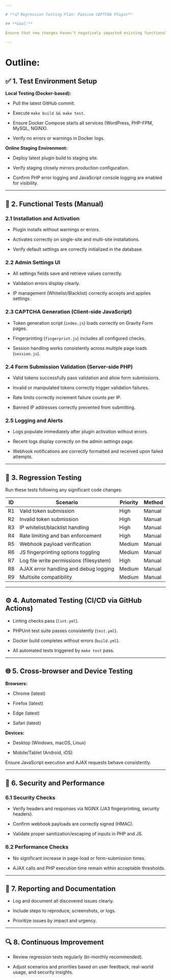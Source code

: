 ```yaml
---

# **📋 Regression Testing Plan: Passive CAPTCHA Plugin**

## **Goal:**

Ensure that new changes haven't negatively impacted existing functionality. Specifically, verify that the plugin works as expected across typical usage scenarios and environments.

---
```


# **Outline:**

## **✅ 1\. Test Environment Setup**

**Local Testing (Docker-based):**

* Pull the latest GitHub commit.

* Execute `make build && make test`.

* Ensure Docker Compose starts all services (WordPress, PHP-FPM, MySQL, NGINX).

* Verify no errors or warnings in Docker logs.

**Online Staging Environment:**

* Deploy latest plugin build to staging site.

* Verify staging closely mirrors production configuration.

* Confirm PHP error logging and JavaScript console logging are enabled for visibility.

---

## **🧪 2\. Functional Tests (Manual)**

### **2.1 Installation and Activation**

* Plugin installs without warnings or errors.

* Activates correctly on single-site and multi-site installations.

* Verify default settings are correctly initialized in the database.

### **2.2 Admin Settings UI**

* All settings fields save and retrieve values correctly.

* Validation errors display clearly.

* IP management (Whitelist/Blacklist) correctly accepts and applies settings.

### **2.3 CAPTCHA Generation (Client-side JavaScript)**

* Token generation script (`index.js`) loads correctly on Gravity Form pages.

* Fingerprinting (`fingerprint.js`) includes all configured checks.

* Session handling works consistently across multiple page loads (`session.js`).

### **2.4 Form Submission Validation (Server-side PHP)**

* Valid tokens successfully pass validation and allow form submissions.

* Invalid or manipulated tokens correctly trigger validation failures.

* Rate limits correctly increment failure counts per IP.

* Banned IP addresses correctly prevented from submitting.

### **2.5 Logging and Alerts**

* Logs populate immediately after plugin activation without errors.

* Recent logs display correctly on the admin settings page.

* Webhook notifications are correctly formatted and received upon failed attempts.

---

## **🔄 3\. Regression Testing**

Run these tests following any significant code changes:

| ID    | Scenario                                                | Priority | Method |
| ----- | ------------------------------------------------------- | -------- | ------ |
| R1    | Valid token submission                                  | High     | Manual |
| R2    | Invalid token submission                                | High     | Manual |
| R3    | IP whitelist/blacklist handling                         | High     | Manual |
| R4    | Rate limiting and ban enforcement                       | High     | Manual |
| R5    | Webhook payload verification                            | Medium   | Manual |
| R6    | JS fingerprinting options toggling                      | Medium   | Manual |
| R7    | Log file write permissions (filesystem)                 | High     | Manual |
| R8    | AJAX error handling and debug logging                   | Medium   | Manual |
| R9    | Multisite compatibility                                 | Medium   | Manual |

---

## **⚙️ 4\. Automated Testing (CI/CD via GitHub Actions)**

* Linting checks pass (`lint.yml`).

* PHPUnit test suite passes consistently (`test.yml`).

* Docker build completes without errors (`build.yml`).

* All automated tests triggered by `make test` pass.

---

## **🌐 5\. Cross-browser and Device Testing**

**Browsers:**

* Chrome (latest)

* Firefox (latest)

* Edge (latest)

* Safari (latest)

**Devices:**

* Desktop (Windows, macOS, Linux)

* Mobile/Tablet (Android, iOS)

Ensure JavaScript execution and AJAX requests behave consistently.

---

## **🚦 6\. Security and Performance**

### **6.1 Security Checks**

* Verify headers and responses via NGINX (JA3 fingerprinting, security headers).

* Confirm webhook payloads are correctly signed (HMAC).

* Validate proper sanitization/escaping of inputs in PHP and JS.

### **6.2 Performance Checks**

* No significant increase in page-load or form-submission times.

* AJAX calls and PHP execution time remain within acceptable thresholds.

---

## **📝 7\. Reporting and Documentation**

* Log and document all discovered issues clearly.

* Include steps to reproduce, screenshots, or logs.

* Prioritize issues by impact and urgency.

---

## **🔍 8\. Continuous Improvement**

* Review regression tests regularly (bi-monthly recommended).

* Adjust scenarios and priorities based on user feedback, real-world usage, and security insights.
